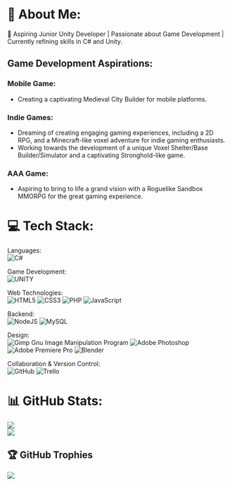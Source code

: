 # 💫 About Me:
🌱 Aspiring Junior Unity Developer | Passionate about Game Development | Currently refining skills in C# and Unity.

## Game Development Aspirations:
### Mobile Game:
- Creating a captivating Medieval City Builder for mobile platforms.

### Indie Games:
- Dreaming of creating engaging gaming experiences, including a 2D RPG, and a Minecraft-like voxel adventure for indie gaming enthusiasts.
- Working towards the development of a unique Voxel Shelter/Base Builder/Simulator and a captivating Stronghold-like game.

### AAA Game:
- Aspiring to bring to life a grand vision with a Roguelike Sandbox MMORPG for the great gaming experience.

# 💻 Tech Stack:
Languages:<br>
![C#](https://img.shields.io/badge/c%23-%23239120.svg?style=for-the-badge&logo=c-sharp&logoColor=white)

Game Development:<br>
![UNITY](https://img.shields.io/badge/Unity-%2320232a.svg?style=for-the-badge&logo=unity&logoColor=white)

Web Technologies:<br>
![HTML5](https://img.shields.io/badge/html5-%23E34F26.svg?style=for-the-badge&logo=html5&logoColor=white)
![CSS3](https://img.shields.io/badge/css3-%231572B6.svg?style=for-the-badge&logo=css3&logoColor=white) 
![PHP](https://img.shields.io/badge/php-%23777BB4.svg?style=for-the-badge&logo=php&logoColor=white)
![JavaScript](https://img.shields.io/badge/javascript-%23323330.svg?style=for-the-badge&logo=javascript&logoColor=%23F7DF1E) 

Backend:<br>
![NodeJS](https://img.shields.io/badge/node.js-6DA55F?style=for-the-badge&logo=node.js&logoColor=white) 
![MySQL](https://img.shields.io/badge/mysql-%2300f.svg?style=for-the-badge&logo=mysql&logoColor=white) 

Design:<br>
![Gimp Gnu Image Manipulation Program](https://img.shields.io/badge/Gimp-657D8B?style=for-the-badge&logo=gimp&logoColor=FFFFFF) 
![Adobe Photoshop](https://img.shields.io/badge/adobephotoshop-%2331A8FF.svg?style=for-the-badge&logo=adobephotoshop&logoColor=white)
![Adobe Premiere Pro](https://img.shields.io/badge/Adobe%20Premiere%20Pro-9999FF.svg?style=for-the-badge&logo=Adobe%20Premiere%20Pro&logoColor=white)
![Blender](https://img.shields.io/badge/blender-%23F5792A.svg?style=for-the-badge&logo=blender&logoColor=white) 

Collaboration & Version Control:<br>
![GitHub](https://img.shields.io/badge/GitHub-%23121011.svg?style=for-the-badge&logo=github&logoColor=white)
![Trello](https://img.shields.io/badge/Trello-%23026AA7.svg?style=for-the-badge&logo=Trello&logoColor=white) 

# 📊 GitHub Stats:<br>
![](https://github-readme-stats.vercel.app/api?username=AndrzejKebab&theme=dark&hide_border=false&include_all_commits=false&count_private=true)<br/>
![](https://github-readme-streak-stats.herokuapp.com/?user=AndrzejKebab&theme=dark&hide_border=false)<br/>

## 🏆 GitHub Trophies<br>
![](https://github-profile-trophy.vercel.app/?username=AndrzejKebab&theme=alduin&no-frame=false&no-bg=false&margin-w=4&row=3&column=8)
